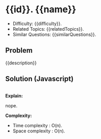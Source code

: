 # {{id}}. {{name}}

- Difficulty: {{difficulty}}.
- Related Topics: {{relatedTopics}}.
- Similar Questions: {{similarQuestions}}.

## Problem

{{description}}

## Solution (Javascript)

```javascript

```

**Explain:**

nope.

**Complexity:**

* Time complexity : O(n).
* Space complexity : O(n).
